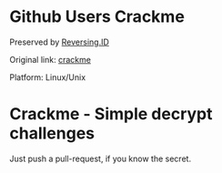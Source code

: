 # Github Users Crackme

Preserved by [Reversing.ID](https://Reversing.ID)

Original link: [crackme](https://github.com/abpolym/crackme)

Platform: Linux/Unix

# Crackme - Simple decrypt challenges
Just push a pull-request, if you know the secret.
